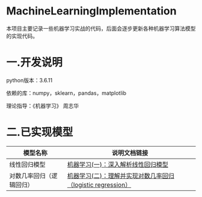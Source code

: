 # MachineLearningImplementation

本项目主要记录一些机器学习实战的代码，后面会逐步更新各种机器学习算法模型的实现代码。

# 一.开发说明

python版本：3.6.11

依赖的库：numpy，sklearn，pandas，matplotlib

理论指导：《机器学习》 周志华

# 二.已实现模型

| 模型名称                 | 说明文档链接                                                 |
| ------------------------ | ------------------------------------------------------------ |
| 线性回归模型             | [机器学习(一)：深入解析线性回归模型](https://blog.csdn.net/qq_42103091?spm=1000.2115.3001.5113) |
| 对数几率回归（逻辑回归） | [机器学习(二)：理解并实现对数几率回归（logistic regression）](https://blog.csdn.net/qq_42103091/article/details/109357159) |

